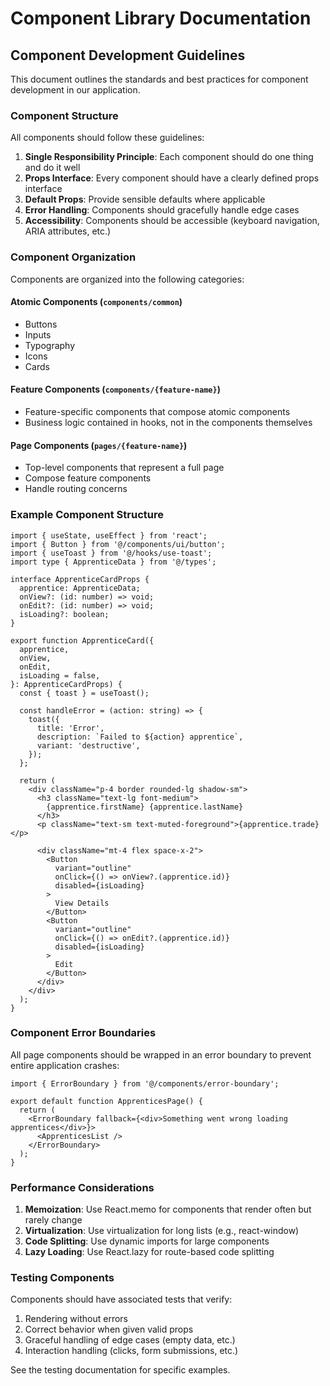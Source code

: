 # Component Library Documentation

## Component Development Guidelines

This document outlines the standards and best practices for component development in our application.

### Component Structure

All components should follow these guidelines:

1. **Single Responsibility Principle**: Each component should do one thing and do it well
2. **Props Interface**: Every component should have a clearly defined props interface
3. **Default Props**: Provide sensible defaults where applicable
4. **Error Handling**: Components should gracefully handle edge cases
5. **Accessibility**: Components should be accessible (keyboard navigation, ARIA attributes, etc.)

### Component Organization

Components are organized into the following categories:

#### Atomic Components (`components/common`)
- Buttons
- Inputs
- Typography
- Icons
- Cards

#### Feature Components (`components/{feature-name}`)
- Feature-specific components that compose atomic components
- Business logic contained in hooks, not in the components themselves

#### Page Components (`pages/{feature-name}`)
- Top-level components that represent a full page
- Compose feature components
- Handle routing concerns

### Example Component Structure

```tsx
import { useState, useEffect } from 'react';
import { Button } from '@/components/ui/button';
import { useToast } from '@/hooks/use-toast';
import type { ApprenticeData } from '@/types';

interface ApprenticeCardProps {
  apprentice: ApprenticeData;
  onView?: (id: number) => void;
  onEdit?: (id: number) => void;
  isLoading?: boolean;
}

export function ApprenticeCard({
  apprentice,
  onView,
  onEdit,
  isLoading = false,
}: ApprenticeCardProps) {
  const { toast } = useToast();
  
  const handleError = (action: string) => {
    toast({
      title: 'Error',
      description: `Failed to ${action} apprentice`,
      variant: 'destructive',
    });
  };

  return (
    <div className="p-4 border rounded-lg shadow-sm">
      <h3 className="text-lg font-medium">
        {apprentice.firstName} {apprentice.lastName}
      </h3>
      <p className="text-sm text-muted-foreground">{apprentice.trade}</p>
      
      <div className="mt-4 flex space-x-2">
        <Button 
          variant="outline" 
          onClick={() => onView?.(apprentice.id)}
          disabled={isLoading}
        >
          View Details
        </Button>
        <Button 
          variant="outline" 
          onClick={() => onEdit?.(apprentice.id)}
          disabled={isLoading}
        >
          Edit
        </Button>
      </div>
    </div>
  );
}
```

### Component Error Boundaries

All page components should be wrapped in an error boundary to prevent entire application crashes:

```tsx
import { ErrorBoundary } from '@/components/error-boundary';

export default function ApprenticesPage() {
  return (
    <ErrorBoundary fallback={<div>Something went wrong loading apprentices</div>}>
      <ApprenticesList />
    </ErrorBoundary>
  );
}
```

### Performance Considerations

1. **Memoization**: Use React.memo for components that render often but rarely change
2. **Virtualization**: Use virtualization for long lists (e.g., react-window)
3. **Code Splitting**: Use dynamic imports for large components
4. **Lazy Loading**: Use React.lazy for route-based code splitting

### Testing Components

Components should have associated tests that verify:

1. Rendering without errors
2. Correct behavior when given valid props
3. Graceful handling of edge cases (empty data, etc.)
4. Interaction handling (clicks, form submissions, etc.)

See the testing documentation for specific examples.
